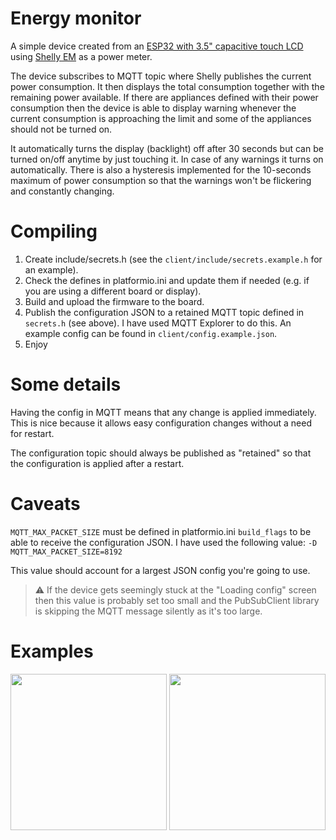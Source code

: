 # Energy monitor

A simple device created from an [ESP32 with 3.5" capacitive touch LCD](https://www.aliexpress.com/item/1005004632953455.html?spm=a2g0o.order_list.order_list_main.66.858e1802IwIcM3) using [Shelly EM](https://www.shelly.com/en/products/shop/shelly-em-120a/shelly-em-50a) as a power meter. 

The device subscribes to MQTT topic where Shelly publishes the current power consumption. It then displays the total consumption together with the remaining power available. If there are appliances defined with their power consumption then the device is able to display warning whenever the current consumption is approaching the limit and some of the appliances should not be turned on.

It automatically turns the display (backlight) off after 30 seconds but can be turned on/off anytime by just touching it. In case of any warnings it turns on automatically. There is also a hysteresis implemented for the 10-seconds maximum of power consumption so that the warnings won't be flickering and constantly changing.

# Compiling

1. Create include/secrets.h (see the `client/include/secrets.example.h` for an example).
1. Check the defines in platformio.ini and update them if needed (e.g. if you are using a different board or display).
1. Build and upload the firmware to the board.
1. Publish the configuration JSON to a retained MQTT topic defined in `secrets.h` (see above). I have used MQTT Explorer to do this. An example config can be found in `client/config.example.json`.
1. Enjoy

# Some details

Having the config in MQTT means that any change is applied immediately. This is nice because it allows easy configuration changes without a need for restart.

The configuration topic should always be published as "retained" so that the configuration is applied after a restart.

# Caveats

`MQTT_MAX_PACKET_SIZE` must be defined in platformio.ini `build_flags` to be able to receive the configuration JSON. I have used the following value: `-D MQTT_MAX_PACKET_SIZE=8192`

This value should account for a largest JSON config you're going to use. 

> ⚠️ If the device gets seemingly stuck at the "Loading config" screen then this value is probably set too small and the PubSubClient library is skipping the MQTT message silently as it's too large. 

# Examples

<img src="https://github.com/misch2/Energy-monitor/assets/16558674/bc73a087-413b-44f0-8ffa-ebcfaee5c718" width="250">
<img src="https://github.com/misch2/Energy-monitor/assets/16558674/aca041fa-b3dc-45d0-a086-815e9758d6d3" width="250">


